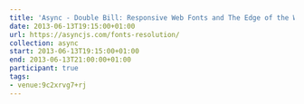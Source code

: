 ```yaml
---
title: 'Async - Double Bill: Responsive Web Fonts and The Edge of the Web'
date: 2013-06-13T19:15:00+01:00
url: https://asyncjs.com/fonts-resolution/
collection: async
start: 2013-06-13T19:15:00+01:00
end: 2013-06-13T21:00:00+01:00
participant: true
tags:
- venue:9c2xrvg7+rj
---
```


